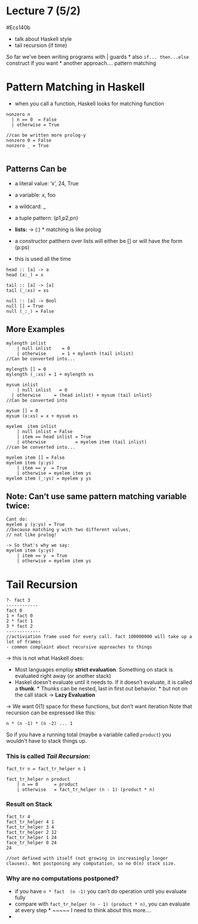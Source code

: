 # Lecture 7 (5/2)
#Ecs140b

* talk about Haskell style
* tail recursion (if time)


So far we’ve been writing programs with | guards 
	* also `if... then...else` construct if you want
	* another approach…. pattern matching

# Pattern Matching in Haskell
* when you call a function, Haskell looks for matching function
```
nonzero n
  | n == 0  = False
  | otherwise = True

//can be written more prolog-y
nonzero 0 = False
nonzero _ = True
 
```

## Patterns Can be
* a literal value: ‘x’, 24, True
* a variable: x, foo
* a wildcard: _ 
* a tuple pattern: (p1,p2,pn) 
* **lists:**
	->  (<headoflist>:<tailoflist>) 
		* matching is like prolog

* a constructor patthern over lists will either be [] or will have the form (p:ps)
* this is used all the time

``` Examples in built-in Haskell Functions
head :: [a] -> a
head (x:_) = x

tail :: [a] -> [a]
tail (_:xs) = xs

null :: [a] -> Bool
null [] = True
null (_:_) = False
```


## More Examples
``` length
mylength inlist
	| null inlist    = 0
	| otherwise      = 1 + mylenth (tail inlist)
//Can be converted into...

mylength [] = 0
mylength (_:xs) = 1 + mylength xs
```


```  sum of list
mysum inlist 
	| null inlist   = 0
  | otherwise     = (head inlist) + mysum (tail inlist)
//Can be converted into

mysum [] = 0
mysum (x:xs) = x + mysum xs
```

``` member (called elem in Haskell)
myelem  item inlist
	| null inlist = False
	| item == head inlist = True
	| otherwise           = myelem item (tail inlist)
//can be converted into...

myelem item [] = False
myelem item (y:ys)
	| item == y  = True
	| otherwise = myelem item ys
myelem item (_:ys) = myelem y ys
```

## Note: Can’t use same pattern matching variable twice:
```
Cant do:
myelem y (y:ys) = True
//because matching y with two different values, 
// not like prolog!

-> So that's why we say:
myelem item (y:ys)
	| item == y  = True
	| otherwise = myelem item ys
```



# Tail Recursion
```stack for recursive factorial function (in java/C++)
?- fact 3
------------
fact 0
1 + fact 0
2 * fact 1
3 * fact 2
-------------
//activiation frame used for every call. fact 100000000 will take up a lot of frames
- common complaint about recursive approaches to things
```

-> this is not what Haskell does: 

* Most languages employ **strict evaluation**. Something on stack is evaluated right away (or another stack)
* Haskel doesn’t evaluate until it needs to. If it doesn’t evaluate, it is called a **thunk**. 
		* Thunks can be nested, last in first out behavior.
		* but not on the call stack
-> **Lazy Evaluation**

-> We want 0(1) space for these functions, but don’t want iteration
Note that recursion can be expressed like this:
```
n * (n -1) * (n -2) ... 1
```

So if you have a running total (maybe a variable called `product`) you wouldn’t have to stack things up.

### This is called *Tail Recursion*:

``` keep track of running product in helper function (initialize to 1)
fact_tr n = fact_tr_helper n 1

fact_tr_helper n product 
	| n == 0      = product
	| otherwise   = fact_tr_helper (n - 1) (product * n)

```

### Result on Stack
```
fact_tr 4
fact_tr_helper 4 1 
fact_tr_helper 3 4
fact_tr_helper 2 12
fact_tr_helper 1 24
face_tr_helper 0 24
24

//not defined with itself (not growing in increasingly longer clauses). Not postponing any computation, so no O(n) stack size.
```

### Why are no computations postponed?
*  if you have `n * fact  (n -1)` you can’t do operation until you evaluate fully
* compare with `fact_tr_helper (n - 1) (product * n)`, you can evaluate at every step 
		* ~~~~~ I need to think about this more….
* 




